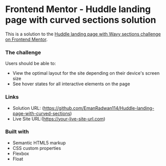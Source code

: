 # Frontend Mentor - Huddle landing page with curved sections solution

This is a solution to the [Huddle landing page with Wavy sections challenge on Frontend Mentor](https://www.frontendmentor.io/challenges/huddle-landing-page-with-curved-sections-5ca5ecd01e82137ec91a50f2).

### The challenge

Users should be able to:

- View the optimal layout for the site depending on their device's screen size
- See hover states for all interactive elements on the page

### Links

- Solution URL: (https://github.com/EmanRadwan114/Huddle-landing-page-with-curved-sections)
- Live Site URL:(https://your-live-site-url.com)

### Built with

- Semantic HTML5 markup
- CSS custom properties
- Flexbox
- Float

